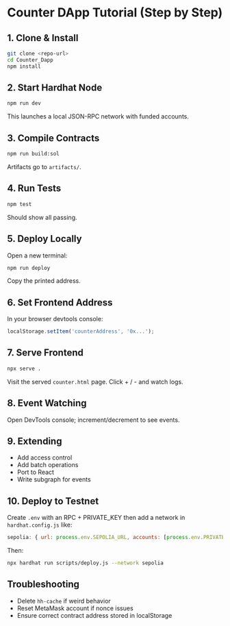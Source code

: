 # Counter DApp Tutorial (Step by Step)

## 1. Clone & Install
```bash
git clone <repo-url>
cd Counter_Dapp
npm install
```

## 2. Start Hardhat Node
```bash
npm run dev
```
This launches a local JSON-RPC network with funded accounts.

## 3. Compile Contracts
```bash
npm run build:sol
```
Artifacts go to `artifacts/`.

## 4. Run Tests
```bash
npm test
```
Should show all passing.

## 5. Deploy Locally
Open a new terminal:
```bash
npm run deploy
```
Copy the printed address.

## 6. Set Frontend Address
In your browser devtools console:
```js
localStorage.setItem('counterAddress', '0x...');
```

## 7. Serve Frontend
```bash
npx serve .
```
Visit the served `counter.html` page. Click + / - and watch logs.

## 8. Event Watching
Open DevTools console; increment/decrement to see events.

## 9. Extending
- Add access control
- Add batch operations
- Port to React
- Write subgraph for events

## 10. Deploy to Testnet
Create `.env` with an RPC + PRIVATE_KEY then add a network in `hardhat.config.js` like:
```js
sepolia: { url: process.env.SEPOLIA_URL, accounts: [process.env.PRIVATE_KEY] }
```
Then:
```bash
npx hardhat run scripts/deploy.js --network sepolia
```

## Troubleshooting
- Delete `hh-cache` if weird behavior
- Reset MetaMask account if nonce issues
- Ensure correct contract address stored in localStorage
